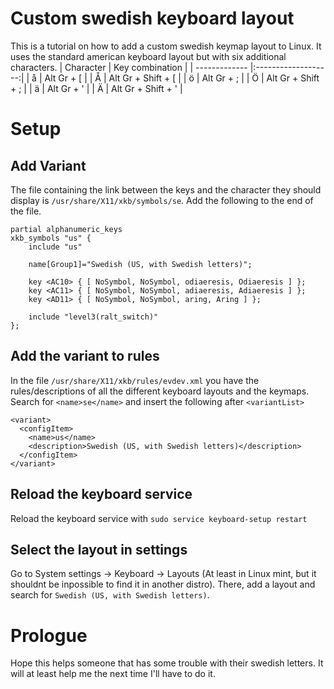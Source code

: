# Custom swedish keyboard layout
This is a tutorial on how to add a custom swedish keymap layout to Linux. It uses the standard american keyboard layout but with six additional characters.
| Character     | Key combination     |
| ------------- |:-------------------:|
| å             | Alt Gr + [          |
| Å             | Alt Gr + Shift + [  |
| ö             | Alt Gr + ;          |
| Ö             | Alt Gr + Shift + ;  |
| ä             | Alt Gr + '          |
| Ä             | Alt Gr + Shift + '  |

# Setup
## Add Variant
The file containing the link between the keys and the character they should display is `/usr/share/X11/xkb/symbols/se`. Add the following to the end of the file.
```
partial alphanumeric_keys
xkb_symbols "us" {
    include "us"

    name[Group1]="Swedish (US, with Swedish letters)";

    key <AC10> { [ NoSymbol, NoSymbol, odiaeresis, Odiaeresis ] };
    key <AC11> { [ NoSymbol, NoSymbol, adiaeresis, Adiaeresis ] };
    key <AD11> { [ NoSymbol, NoSymbol, aring, Aring ] };

    include "level3(ralt_switch)"
};
```
## Add the variant to rules
In the file `/usr/share/X11/xkb/rules/evdev.xml` you have the rules/descriptions of all the different keyboard layouts and the keymaps. Search for `<name>se</name>` and insert the following after `<variantList>`
```
<variant>
  <configItem>
    <name>us</name>
    <description>Swedish (US, with Swedish letters)</description>
  </configItem>
</variant>
```

## Reload the keyboard service
Reload the keyboard service with `sudo service keyboard-setup restart`

## Select the layout in settings
Go to System settings &rarr; Keyboard &rarr; Layouts (At least in Linux mint, but it shouldnt be inpossible to find it in another distro). There, add a layout and search for `Swedish (US, with Swedish letters)`.

# Prologue
Hope this helps someone that has some trouble with their swedish letters. It will at least help me the next time I'll have to do it.
